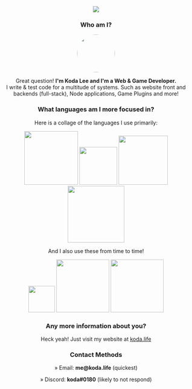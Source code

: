 <div id="top"></div>

<div align="center">
  <img src="https://img.shields.io/github/followers/hellokoda?label=Follow%20Me%21&logo=github&style=for-the-badge">
  <br />
  <h3>Who am I?</h3>
  <img src="https://koda.life/20048676-99547605063_6-s5-v1.png" style="border-radius:999rem;width:100px">
  <p>Great question! <b>I'm Koda Lee and I'm a Web & Game Developer.</b><br/>I write & test code for a multitude of systems. Such as website front and backends (full-stack), Node applications, Game Plugins and more!</p>
  <h3>What languages am I more focused in?</h3>
  <p>Here is a collage of the languages I use primarily:</p>
  <img src="https://upload.wikimedia.org/wikipedia/commons/thumb/6/61/HTML5_logo_and_wordmark.svg/1200px-HTML5_logo_and_wordmark.svg.png" width="142px" />
  <img src="https://upload.wikimedia.org/wikipedia/commons/thumb/d/d5/CSS3_logo_and_wordmark.svg/640px-CSS3_logo_and_wordmark.svg.png" width="100px" />
  <img src="https://upload.wikimedia.org/wikipedia/commons/thumb/9/99/Unofficial_JavaScript_logo_2.svg/2048px-Unofficial_JavaScript_logo_2.svg.png" width="130px" />
  <img src="https://upload.wikimedia.org/wikipedia/commons/thumb/2/27/PHP-logo.svg/1200px-PHP-logo.svg.png" width="150px" />
  <p>And I also use these from time to time!</p>
  <img src="https://upload.wikimedia.org/wikipedia/en/thumb/3/30/Java_programming_language_logo.svg/1200px-Java_programming_language_logo.svg.png" width="70px" />
  <img src="https://upload.wikimedia.org/wikipedia/commons/thumb/a/a3/.NET_Logo.svg/2048px-.NET_Logo.svg.png" width="140px" />
  <img src="https://seeklogo.com/images/N/nodejs-logo-D26404F360-seeklogo.com.png" width="140px" />
  <h3>Any more information about you?</h3>
  <p>Heck yeah! Just visit my website at <a href="https://koda.life/">koda.life</a></p>
  <h3>Contact Methods</h3>
  <p>» Email: <b>me@koda.life</b> (quickest)</p>
  <p>» Discord: <b>koda#0180</b> (likely to not respond)</p>
</div>
